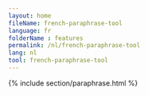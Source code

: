 ```yaml
---
layout: home
fileName: french-paraphrase-tool
language: fr
folderName : features
permalink: /nl/french-paraphrase-tool
lang: nl
tool: french-paraphrase-tool
---
```

{% include section/paraphrase.html %}